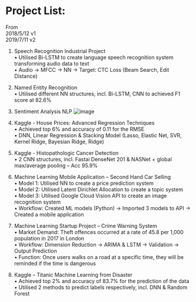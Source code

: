 # Project List:
From   
2018/5/12 v1  
2019/7/11 v2  



1. Speech Recognition Industrial Project  
•	Utilised Bi-LSTM to create language speech recognition system transforming audio data to text  
•	Audio → MFCC → NN → Target: CTC Loss (Beam Search, Edit Distance)  


2. Named Entity Recognition    
•	Utilised different NN structures, incl. Bi-LSTM, CNN to achieved F1 score at 82.6%  

3. Sentiment Analysis NLP
![image](https://github.com/ccalvin97/kaggle2/blob/master/NLP_sentiment%20classification/poster.gif)

4. Kaggle - House Prices: Advanced Regression Techniques   
•	Achieved top 6% and accuracy of 0.11 for the RMSE  
•	DNN, Linear Regression & Stacking Model (Lasso, Elastic Net, SVR, Kernel Ridge, Bayesian Ridge, Ridge)   

5. Kaggle - Histopathologic Cancer Detection  
•	2 CNN structures, incl. Fastai DenseNet 201 & NASNet + global max/average pooling – Acc 95.9%  

6. Machine Learning Mobile Application – Second Hand Car Selling  
•	Model 1: Utilised NN to create a price prediction system  
•	Model 2: Utilised Latent Dirichlet Allocation to create a topic system  
•	Model 3: Utilised Google Cloud Vision API to create an image recognition system  
•	Workflow: Created ML models (Python) → Imported 3 models to API → Created a mobile application  

7. Machine Learning Startup Project – Crime Warning System   
•	Market Demand: Theft offences occurred at a rate of 45.8 per 1,000 population in 2017 in London   
•	Workflow: Dimension Reduction → ARIMA & LSTM → Validation → Output Prediction  
•	Function: Once users walks on a road at a specific time, they will be reminded if the time is dangerous  

8. Kaggle – Titanic Machine Learning from Disaster   
•	Achieved top 2% and accuracy of 83.7% for the prediction of the data  
•	Utilised 2 methods to predict labels respectively, incl. DNN & Random Forest  

